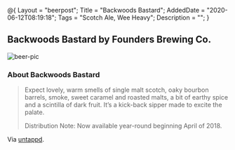 @{
 Layout = "beerpost";
 Title = "Backwoods Bastard";
 AddedDate = "2020-06-12T08:19:18";
 Tags = "Scotch Ale, Wee Heavy";
 Description = "";
 }
 

## Backwoods Bastard by Founders Brewing Co.

![beer-pic]

### About Backwoods Bastard

> Expect lovely, warm smells of single malt scotch, oaky bourbon barrels, smoke, sweet caramel and roasted malts, a bit of earthy spice and a scintilla of dark fruit. It’s a kick-back sipper made to excite the palate.
>
> Distribution Note: Now available year-round beginning April of 2018.

Via [untappd][untappd-url].

[untappd-url]: <https://untappd.com/beer/6830>
[beer-pic]: https://jasonpowley.com/assets/img/2020-06-12-backwoods-bastard.jpeg "Backwoods Bastard by Founders Brewing Co."
